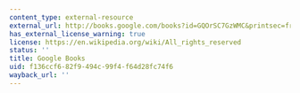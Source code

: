 ```yaml
---
content_type: external-resource
external_url: http://books.google.com/books?id=GQOrSC7GzWMC&printsec=frontcover#v=onepage&q&f=false
has_external_license_warning: true
license: https://en.wikipedia.org/wiki/All_rights_reserved
status: ''
title: Google Books
uid: f136ccf6-82f9-494c-99f4-f64d28fc74f6
wayback_url: ''
---
```

